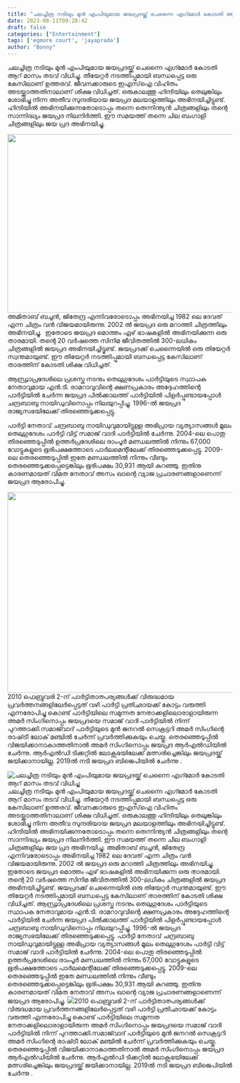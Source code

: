 ```yaml
---
title: "ചലച്ചിത്ര നടിയും മുൻ എംപിയുമായ ജയപ്രദയ്ക്ക് ചെന്നൈ എഗ്‍മോർ കോടതി ആറ് മാസം തടവ് വിധിച്ചു"
date: 2023-08-11T09:28:42
draft: false
categories: ["Entertainment"]
tags: ['egmore court', 'jayaprada']
author: "Bonny"
---
```


ചലച്ചിത്ര നടിയും മുൻ എംപിയുമായ ജയപ്രദയ്ക്ക് ചെന്നൈ എഗ്‍മോർ കോടതി ആറ് മാസം തടവ് വിധിച്ചു. തീയേറ്റർ നടത്തിപ്പുമായി ബന്ധപ്പെട്ട ഒരു കേസിലാണ് ഉത്തരവ്. ജീവനക്കാരുടെ ഇഎസ്ഐ വിഹിതം അടയ്ക്കാത്തതിനാലാണ് ശിക്ഷ വിധിച്ചത്. ഒരുകാലത്തു ഹിന്ദിയിലും തെലുങ്കിലും ശോഭിച്ചു നിന്ന അതീവ സുന്ദരിയായ ജയപ്രദ മലയാളത്തിലും അഭിനയിച്ചിട്ടുണ്ട്.  ഹിന്ദിയിൽ അഭിനയിക്കുന്നതോടൊപ്പം തന്നെ തെന്നിന്ത്യൻ ചിത്രങ്ങളിലും തന്റെ സാന്നിദ്ധ്യം ജയപ്രദ നിലനിർത്തി. ഈ സമയത്ത് തന്നെ ചില ബംഗാളി ചിത്രങ്ങളിലും ജയ പ്രദ അഭിനയിച്ചു.

<a href="http://13.232.38.164/wp-content/uploads/2023/08/qqqwwww-1.jpg"><img class="size-full wp-image-407108 aligncenter" src="http://13.232.38.164/wp-content/uploads/2023/08/qqqwwww-1.jpg" alt="" width="600" height="400" /></a>അമിതാബ് ബച്ചൻ, ജിതേന്ദ്ര എന്നിവരോടൊപ്പം അഭിനയിച്ച 1982 ലെ ദേവത് എന്ന ചിത്രം വൻ വിജയമായിരുന്നു. 2002 ൽ ജയപ്രദ ഒരു മറാത്തി ചിത്രത്തിലും അഭിനയിച്ചു.  ഇതോടെ ജയപ്രദ മൊത്തം ഏഴ് ഭാഷകളിൽ അഭിനയിക്കുന്ന ഒരു താരമായി. തന്റെ 20 വർഷത്തെ സിനിമ ജീവിതത്തിൽ 300-ലധികം ചിത്രങ്ങളിൽ ജയപ്രദ അഭിനയിച്ചിട്ടൂണ്ട്. ജയപ്രദക്ക് ചെന്നൈയിൽ ഒരു തിയേറ്റർ സ്വന്തമായുണ്ട്. ഈ തിയേറ്റർ നടത്തിപ്പുമായി ബന്ധപ്പെട്ട കേസിലാണ് താരത്തിന് കോടതി ശിക്ഷ വിധിച്ചത്.

ആന്ധ്രാപ്രദേശിലെ പ്രശസ്ത നടനും തെലുഗുദേശം പാർട്ടിയുടെ സ്ഥാപക നേതാവുമായ എൻ.ടി. രാമറാവുവിന്റെ ക്ഷണപ്രകാരം അദ്ദേഹത്തിന്റെ പാർട്ടിയിൽ ചേർന്ന ജയപ്രദ പിൽക്കാലത്ത് പാർട്ടിയിൽ പിളർപ്പുണ്ടായപ്പോൾ ചന്ദ്രബാബു നായിഡുവിനൊപ്പം നിലയുറപ്പിച്ചു. 1996-ൽ ജയപ്രദ രാജ്യസഭയിലേക്ക് തിരഞ്ഞെടുക്കപ്പെട്ടു.

പാർട്ടി നേതാവ് ചന്ദ്രബാബു നായിഡുവുമായിട്ടുള്ള അഭിപ്രായ വ്യത്യാസങ്ങൾ മൂലം തെലുഗുദേശം പാർട്ടി വിട്ട് സമാജ് വാദി പാർട്ടിയിൽ ചേർന്നു. 2004-ലെ പൊതു തിരഞ്ഞെടുപ്പിൽ ഉത്തർ‌പ്രദേശിലെ രാം‌പൂർ മണ്ഡലത്തിൽ നിന്നും 67,000 വോട്ടുകളുടെ ഭൂരിപക്ഷത്തോടെ പാർലമെന്റിലേക്ക് തിരഞ്ഞെടുക്കപ്പെട്ടു. 2009-ലെ തെരഞ്ഞെടുപ്പിൽ ഇതേ മണ്ഡലത്തിൽ നിന്നും വീണ്ടും തെരഞ്ഞെടുക്കപ്പെട്ടെങ്കിലും ഭൂരിപക്ഷം 30,931 ആയി കുറഞ്ഞു. ഇതിനു കാരണമായത് വിമത നേതാവ് അസം ഖാന്റെ വ്യാജ പ്രചാരണങ്ങളാണെന്ന് ജയപ്രദ ആരോപിച്ചു.

<a href="http://13.232.38.164/wp-content/uploads/2023/08/dqqqqq-2.jpg"><img class="size-full wp-image-407109 aligncenter" src="http://13.232.38.164/wp-content/uploads/2023/08/dqqqqq-2.jpg" alt="" width="600" height="450" /></a>2010 ഫെബ്രുവരി 2-ന് പാർട്ടിതാത്പര്യങ്ങൾക്ക് വിരുദ്ധമായ പ്രവർത്തനങ്ങളിലേർപ്പെട്ടത് വഴി പാർട്ടി പ്രതിഛായക്ക് കോട്ടം വരുത്തി എന്നരോപിച്ചു കൊണ്ട് പാർട്ടിയിലെ സമുന്നത നേതാക്കളിലൊരാളായിരുന്ന അമർ സിംഗിനൊപ്പം ജയപ്രദയെ സമാജ് വാദി പാർട്ടിയിൽ നിന്ന് പുറത്താക്കി.സമാജ്‍വാദ് പാര്‍ട്ടിയുടെ മുൻ ജനറല്‍ സെക്രട്ടറി അമര്‍ സിംഗിന്റെ രാഷ്‍ട്രീ ലോക് മഞ്ചില്‍ ചേര്‍ന്ന് പ്രവര്‍ത്തിക്കുകയും ചെയ്തു. തെരഞ്ഞെടുപ്പില്‍ വിജയിക്കാനാകാത്തതിനാല്‍ അമര്‍ സിംഗിനൊപ്പം ജയപ്രദ ആര്‍എല്‍ഡിയില്‍ ചേര്‍ന്നു. ആര്‍എല്‍ഡി ടിക്കറ്റില്‍ ലോക്സഭയിലേക്ക് മത്സരിച്ചെങ്കിലും ജയപ്രദയ്ക്ക് ജയിക്കാനായില്ല. 2019ല്‍ നടി ജയപ്രദ ബിജെപിയില്‍ ചേർന്നു .


![ചലച്ചിത്ര നടിയും മുൻ എംപിയുമായ ജയപ്രദയ്ക്ക് ചെന്നൈ എഗ്‍മോർ കോടതി ആറ് മാസം തടവ് വിധിച്ചു](http://13.232.38.164/wp-content/uploads/2023/08/qqqwwww-1.jpg)ചലച്ചിത്ര നടിയും മുൻ എംപിയുമായ ജയപ്രദയ്ക്ക് ചെന്നൈ എഗ്‍മോർ കോടതി ആറ് മാസം തടവ് വിധിച്ചു. തീയേറ്റർ നടത്തിപ്പുമായി ബന്ധപ്പെട്ട ഒരു കേസിലാണ് ഉത്തരവ്. ജീവനക്കാരുടെ ഇഎസ്ഐ വിഹിതം അടയ്ക്കാത്തതിനാലാണ് ശിക്ഷ വിധിച്ചത്. ഒരുകാലത്തു ഹിന്ദിയിലും തെലുങ്കിലും ശോഭിച്ചു നിന്ന അതീവ സുന്ദരിയായ ജയപ്രദ മലയാളത്തിലും അഭിനയിച്ചിട്ടുണ്ട്. ഹിന്ദിയിൽ അഭിനയിക്കുന്നതോടൊപ്പം തന്നെ തെന്നിന്ത്യൻ ചിത്രങ്ങളിലും തന്റെ സാന്നിദ്ധ്യം ജയപ്രദ നിലനിർത്തി. ഈ സമയത്ത് തന്നെ ചില ബംഗാളി ചിത്രങ്ങളിലും ജയ പ്രദ അഭിനയിച്ചു. [](http://13.232.38.164/wp-content/uploads/2023/08/qqqwwww-1.jpg)അമിതാബ് ബച്ചൻ, ജിതേന്ദ്ര എന്നിവരോടൊപ്പം അഭിനയിച്ച 1982 ലെ ദേവത് എന്ന ചിത്രം വൻ വിജയമായിരുന്നു. 2002 ൽ ജയപ്രദ ഒരു മറാത്തി ചിത്രത്തിലും അഭിനയിച്ചു. ഇതോടെ ജയപ്രദ മൊത്തം ഏഴ് ഭാഷകളിൽ അഭിനയിക്കുന്ന ഒരു താരമായി. തന്റെ 20 വർഷത്തെ സിനിമ ജീവിതത്തിൽ 300-ലധികം ചിത്രങ്ങളിൽ ജയപ്രദ അഭിനയിച്ചിട്ടൂണ്ട്. ജയപ്രദക്ക് ചെന്നൈയിൽ ഒരു തിയേറ്റർ സ്വന്തമായുണ്ട്. ഈ തിയേറ്റർ നടത്തിപ്പുമായി ബന്ധപ്പെട്ട കേസിലാണ് താരത്തിന് കോടതി ശിക്ഷ വിധിച്ചത്. ആന്ധ്രാപ്രദേശിലെ പ്രശസ്ത നടനും തെലുഗുദേശം പാർട്ടിയുടെ സ്ഥാപക നേതാവുമായ എൻ.ടി. രാമറാവുവിന്റെ ക്ഷണപ്രകാരം അദ്ദേഹത്തിന്റെ പാർട്ടിയിൽ ചേർന്ന ജയപ്രദ പിൽക്കാലത്ത് പാർട്ടിയിൽ പിളർപ്പുണ്ടായപ്പോൾ ചന്ദ്രബാബു നായിഡുവിനൊപ്പം നിലയുറപ്പിച്ചു. 1996-ൽ ജയപ്രദ രാജ്യസഭയിലേക്ക് തിരഞ്ഞെടുക്കപ്പെട്ടു. പാർട്ടി നേതാവ് ചന്ദ്രബാബു നായിഡുവുമായിട്ടുള്ള അഭിപ്രായ വ്യത്യാസങ്ങൾ മൂലം തെലുഗുദേശം പാർട്ടി വിട്ട് സമാജ് വാദി പാർട്ടിയിൽ ചേർന്നു. 2004-ലെ പൊതു തിരഞ്ഞെടുപ്പിൽ ഉത്തർ‌പ്രദേശിലെ രാം‌പൂർ മണ്ഡലത്തിൽ നിന്നും 67,000 വോട്ടുകളുടെ ഭൂരിപക്ഷത്തോടെ പാർലമെന്റിലേക്ക് തിരഞ്ഞെടുക്കപ്പെട്ടു. 2009-ലെ തെരഞ്ഞെടുപ്പിൽ ഇതേ മണ്ഡലത്തിൽ നിന്നും വീണ്ടും തെരഞ്ഞെടുക്കപ്പെട്ടെങ്കിലും ഭൂരിപക്ഷം 30,931 ആയി കുറഞ്ഞു. ഇതിനു കാരണമായത് വിമത നേതാവ് അസം ഖാന്റെ വ്യാജ പ്രചാരണങ്ങളാണെന്ന് ജയപ്രദ ആരോപിച്ചു. [![](http://13.232.38.164/wp-content/uploads/2023/08/dqqqqq-2.jpg)](http://13.232.38.164/wp-content/uploads/2023/08/dqqqqq-2.jpg)2010 ഫെബ്രുവരി 2-ന് പാർട്ടിതാത്പര്യങ്ങൾക്ക് വിരുദ്ധമായ പ്രവർത്തനങ്ങളിലേർപ്പെട്ടത് വഴി പാർട്ടി പ്രതിഛായക്ക് കോട്ടം വരുത്തി എന്നരോപിച്ചു കൊണ്ട് പാർട്ടിയിലെ സമുന്നത നേതാക്കളിലൊരാളായിരുന്ന അമർ സിംഗിനൊപ്പം ജയപ്രദയെ സമാജ് വാദി പാർട്ടിയിൽ നിന്ന് പുറത്താക്കി.സമാജ്‍വാദ് പാര്‍ട്ടിയുടെ മുൻ ജനറല്‍ സെക്രട്ടറി അമര്‍ സിംഗിന്റെ രാഷ്‍ട്രീ ലോക് മഞ്ചില്‍ ചേര്‍ന്ന് പ്രവര്‍ത്തിക്കുകയും ചെയ്തു. തെരഞ്ഞെടുപ്പില്‍ വിജയിക്കാനാകാത്തതിനാല്‍ അമര്‍ സിംഗിനൊപ്പം ജയപ്രദ ആര്‍എല്‍ഡിയില്‍ ചേര്‍ന്നു. ആര്‍എല്‍ഡി ടിക്കറ്റില്‍ ലോക്സഭയിലേക്ക് മത്സരിച്ചെങ്കിലും ജയപ്രദയ്ക്ക് ജയിക്കാനായില്ല. 2019ല്‍ നടി ജയപ്രദ ബിജെപിയില്‍ ചേർന്നു .
